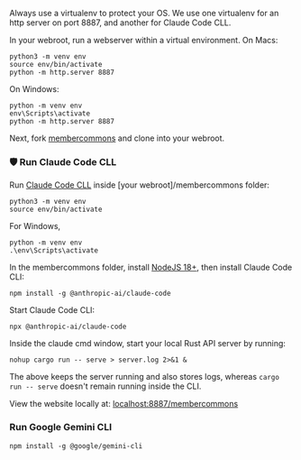 Always use a virtualenv to protect your OS.
We use one virtualenv for an http server on port 8887, and another for Claude Code CLL.

In your webroot, run a webserver within a virtual environment. On Macs:

	python3 -m venv env
	source env/bin/activate
	python -m http.server 8887

On Windows:

	python -m venv env
	env\Scripts\activate
	python -m http.server 8887


Next, fork [membercommons](https://github.com/localsite/membercommons/) and clone into your webroot.

### 🛡️ Run Claude Code CLL

Run [Claude Code CLL](https://www.anthropic.com/claude-code) inside [your webroot]/membercommons folder:

	python3 -m venv env
	source env/bin/activate

For Windows,

	python -m venv env
	.\env\Scripts\activate


In the membercommons folder, install [NodeJS 18+](https://nodejs.org/en/download), then install Claude Code CLI:

	npm install -g @anthropic-ai/claude-code

Start Claude Code CLI:

	npx @anthropic-ai/claude-code

Inside the claude cmd window, start your local Rust API server by running:

	nohup cargo run -- serve > server.log 2>&1 &

The above keeps the server running and also stores logs,
whereas `cargo run -- serve` doesn't remain running inside the CLI.

View the website locally at: [localhost:8887/membercommons](http://localhost:8887/membercommons/)

<!--
  # Check if server is running
  curl http://localhost:8081/api/health

  # Stop the background server
  lsof -ti:8081 | xargs kill -9

  # View server logs
  tail -f server.log
-->

### Run Google Gemini CLI

	npm install -g @google/gemini-cli

<!--
# Conda option

	conda create -n gemini-env python=3.9
	conda activate gemini-env

# npm worked above, pip didn't for L.
    pip install -q -U google-genai
-->